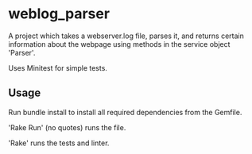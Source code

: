 # weblog_parser
A project which takes a webserver.log file, parses it, and returns certain information about the webpage using methods in the service object 'Parser'.

Uses Minitest for simple tests.

## Usage
Run bundle install to install all required dependencies from the Gemfile.

'Rake Run' (no quotes) runs the file.

'Rake' runs the tests and linter.
